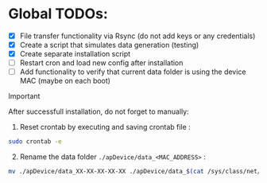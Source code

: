 # Global TODOs:
- [x] File transfer functionality via Rsync (do not add keys or any credentials)
- [x] Create a script that simulates data generation (testing)
- [x] Create separate installation script
- [ ] Restart cron and load new config after installation
- [ ] Add functionality to verify that current data folder is using the device MAC (maybe on each boot)

> [!IMPORTANT]
> After successfull installation, do not forget to manually:
> 1. Reset crontab by executing and saving crontab file :
> ``` bash
> sudo crontab -e
> ```
> 2. Rename the data folder ```./apDevice/data_<MAC_ADDRESS>``` :
> ``` bash
> mv ./apDevice/data_XX-XX-XX-XX-XX ./apDevice/data_$(cat /sys/class/net/wlan0/address | tr ':' '-')
> ```
